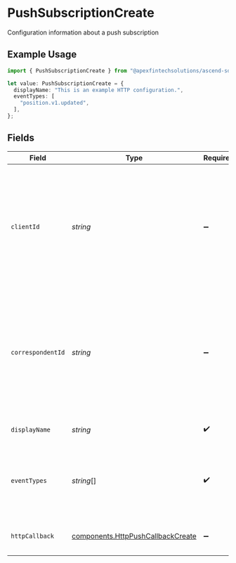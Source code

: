 # PushSubscriptionCreate

Configuration information about a push subscription

## Example Usage

```typescript
import { PushSubscriptionCreate } from "@apexfintechsolutions/ascend-sdk/models/components";

let value: PushSubscriptionCreate = {
  displayName: "This is an example HTTP configuration.",
  eventTypes: [
    "position.v1.updated",
  ],
};
```

## Fields

| Field                                                                                                                                                                                                         | Type                                                                                                                                                                                                          | Required                                                                                                                                                                                                      | Description                                                                                                                                                                                                   | Example                                                                                                                                                                                                       |
| ------------------------------------------------------------------------------------------------------------------------------------------------------------------------------------------------------------- | ------------------------------------------------------------------------------------------------------------------------------------------------------------------------------------------------------------- | ------------------------------------------------------------------------------------------------------------------------------------------------------------------------------------------------------------- | ------------------------------------------------------------------------------------------------------------------------------------------------------------------------------------------------------------- | ------------------------------------------------------------------------------------------------------------------------------------------------------------------------------------------------------------- |
| `clientId`                                                                                                                                                                                                    | *string*                                                                                                                                                                                                      | :heavy_minus_sign:                                                                                                                                                                                            | The client that owns the subscription. A client subscription will receive events for it and all of its correspondents. This can only be set at creation time and is mutually exclusive with correspondent_id. |                                                                                                                                                                                                               |
| `correspondentId`                                                                                                                                                                                             | *string*                                                                                                                                                                                                      | :heavy_minus_sign:                                                                                                                                                                                            | The correspondent that owns the subscription. A correspondent subscription will receive events only for itself. This can only be set at creation time and is mutually exclusive with client_id.               | 01H8MCDXH4HYJJAV921BDKCC83                                                                                                                                                                                    |
| `displayName`                                                                                                                                                                                                 | *string*                                                                                                                                                                                                      | :heavy_check_mark:                                                                                                                                                                                            | The user-defined name for the subscription                                                                                                                                                                    | This is an example HTTP configuration.                                                                                                                                                                        |
| `eventTypes`                                                                                                                                                                                                  | *string*[]                                                                                                                                                                                                    | :heavy_check_mark:                                                                                                                                                                                            | Filter for event types; ["\*"] matches all values; Suffix wildcards using "\*" (e.g. ["account.\*"]) are supported                                                                                            | [<br/>"position.v1.updated"<br/>]                                                                                                                                                                             |
| `httpCallback`                                                                                                                                                                                                | [components.HttpPushCallbackCreate](../../models/components/httppushcallbackcreate.md)                                                                                                                        | :heavy_minus_sign:                                                                                                                                                                                            | Configuration information about an HTTP target callback                                                                                                                                                       |                                                                                                                                                                                                               |